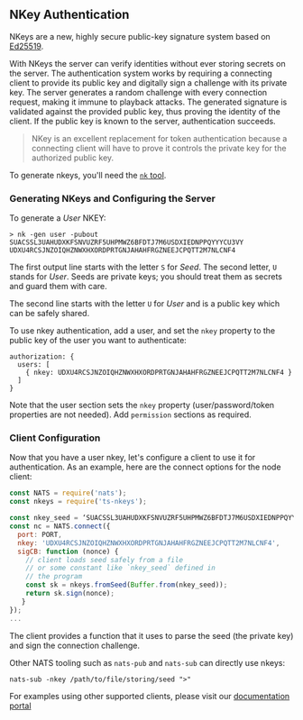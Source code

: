 ## NKey Authentication

NKeys are a new, highly secure public-key signature system based on [Ed25519](https://ed25519.cr.yp.to/).

With NKeys the server can verify identities without ever storing secrets on the server. The authentication system works by requiring a connecting client to provide its public key and digitally sign a challenge with its private key. The server generates a random challenge with every connection request, making it immune to playback attacks. The generated signature is validated against the provided public key, thus proving the identity of the client. If the public key is known to the server, authentication succeeds.

> NKey is an excellent replacement for token authentication because a connecting client will have to prove it controls the private key for the authorized public key.

To generate nkeys, you'll need the [`nk` tool](/nats_tools/nk.md).


### Generating NKeys and Configuring the Server

To generate a _User_ NKEY:

```
> nk -gen user -pubout
SUACSSL3UAHUDXKFSNVUZRF5UHPMWZ6BFDTJ7M6USDXIEDNPPQYYYCU3VY
UDXU4RCSJNZOIQHZNWXHXORDPRTGNJAHAHFRGZNEEJCPQTT2M7NLCNF4
```

The first output line starts with the letter `S` for _Seed_. The second letter, `U` stands for _User_.  Seeds are private keys; you should treat them as secrets and guard them with care.

The second line starts with the letter `U` for _User_ and is a public key which can be safely shared.

To use nkey authentication, add a user, and set the `nkey` property to the public key of the user you want to authenticate:

```text
authorization: {
  users: [
    { nkey: UDXU4RCSJNZOIQHZNWXHXORDPRTGNJAHAHFRGZNEEJCPQTT2M7NLCNF4 }
  ]
}
```

Note that the user section sets the `nkey` property (user/password/token properties are not needed). Add `permission` sections as required.


### Client Configuration

Now that you have a user nkey, let's configure a client to use it for authentication. As an example, here are the connect options for the node client:

```javascript
const NATS = require('nats');
const nkeys = require('ts-nkeys');

const nkey_seed = ‘SUACSSL3UAHUDXKFSNVUZRF5UHPMWZ6BFDTJ7M6USDXIEDNPPQYYYCU3VY’;
const nc = NATS.connect({
  port: PORT,
  nkey: 'UDXU4RCSJNZOIQHZNWXHXORDPRTGNJAHAHFRGZNEEJCPQTT2M7NLCNF4',
  sigCB: function (nonce) {
    // client loads seed safely from a file
    // or some constant like `nkey_seed` defined in
    // the program
    const sk = nkeys.fromSeed(Buffer.from(nkey_seed));
    return sk.sign(nonce);
   }
});
...
```

The client provides a function that it uses to parse the seed (the private key) and sign the connection challenge.

Other NATS tooling such as `nats-pub` and `nats-sub` can directly use nkeys:

```text
nats-sub -nkey /path/to/file/storing/seed ">"
```

For examples using other supported clients, please visit
our [documentation portal](https://nats.io/documentation/writing_applications/secure_connection)

